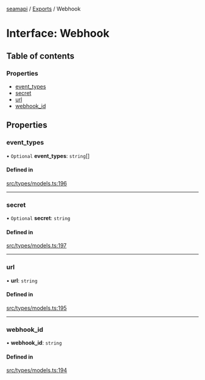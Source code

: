 [seamapi](../README.md) / [Exports](../modules.md) / Webhook

# Interface: Webhook

## Table of contents

### Properties

- [event\_types](Webhook.md#event_types)
- [secret](Webhook.md#secret)
- [url](Webhook.md#url)
- [webhook\_id](Webhook.md#webhook_id)

## Properties

### event\_types

• `Optional` **event\_types**: `string`[]

#### Defined in

[src/types/models.ts:196](https://github.com/seamapi/javascript/blob/main/src/types/models.ts#L196)

___

### secret

• `Optional` **secret**: `string`

#### Defined in

[src/types/models.ts:197](https://github.com/seamapi/javascript/blob/main/src/types/models.ts#L197)

___

### url

• **url**: `string`

#### Defined in

[src/types/models.ts:195](https://github.com/seamapi/javascript/blob/main/src/types/models.ts#L195)

___

### webhook\_id

• **webhook\_id**: `string`

#### Defined in

[src/types/models.ts:194](https://github.com/seamapi/javascript/blob/main/src/types/models.ts#L194)
